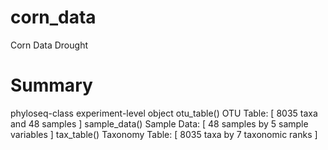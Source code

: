 # corn_data
Corn Data Drought

# Summary

phyloseq-class experiment-level object
otu_table()   OTU Table:         [ 8035 taxa and 48 samples ]
sample_data() Sample Data:       [ 48 samples by 5 sample variables ]
tax_table()   Taxonomy Table:    [ 8035 taxa by 7 taxonomic ranks ]


